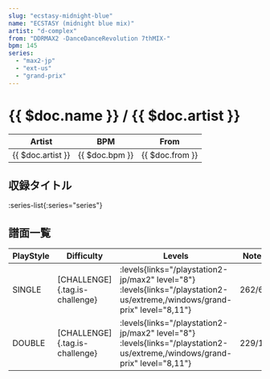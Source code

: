 ```yaml
---
slug: "ecstasy-midnight-blue"
name: "ECSTASY (midnight blue mix)"
artist: "d-complex"
from: "DDRMAX2 -DanceDanceRevolution 7thMIX-"
bpm: 145
series:
  - "max2-jp"
  - "ext-us"
  - "grand-prix"
---
```


# {{ $doc.name }} / {{ $doc.artist }}

|Artist|BPM|From|
|------|---|----|
|{{ $doc.artist }}|{{ $doc.bpm }}|{{ $doc.from }}|

## 収録タイトル

:series-list{:series="series"}

## 譜面一覧

|PlayStyle|Difficulty|Levels|Notes|Movie|
|---------|----------|------|-----|-----|
|SINGLE|[CHALLENGE]{.tag.is-challenge}|<div class="field is-grouped is-grouped-multiline"> :levels{links="/playstation2-jp/max2" level="8"}  :levels{links="/playstation2-us/extreme,/windows/grand-prix" level="8,11"}</div>|262/6||
|DOUBLE|[CHALLENGE]{.tag.is-challenge}|<div class="field is-grouped is-grouped-multiline"> :levels{links="/playstation2-jp/max2" level="8"}  :levels{links="/playstation2-us/extreme,/windows/grand-prix" level="8,11"}</div>|229/16||
